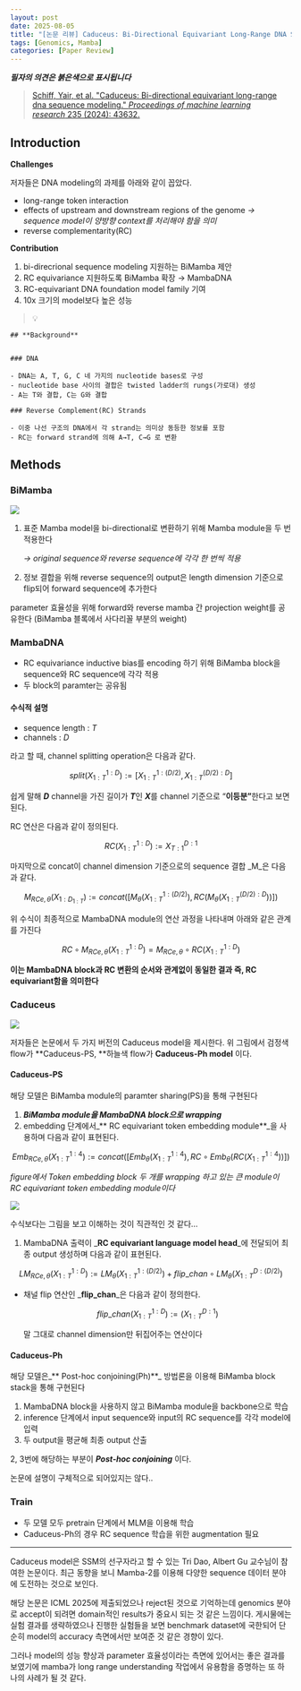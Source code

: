```yaml
---
layout: post
date: 2025-08-05
title: "[논문 리뷰] Caduceus: Bi-Directional Equivariant Long-Range DNA Sequence Modeling"
tags: [Genomics, Mamba]
categories: [Paper Review]
---
```


<span class="notion-red">_**필자의 의견은 붉은색으로 표시됩니다**_</span>


> [Schiff, Yair, et al. "Caduceus: Bi-directional equivariant long-range dna sequence modeling." ](https://pmc.ncbi.nlm.nih.gov/articles/PMC12189541/)[_Proceedings of machine learning research_](https://pmc.ncbi.nlm.nih.gov/articles/PMC12189541/)[ 235 (2024): 43632.](https://pmc.ncbi.nlm.nih.gov/articles/PMC12189541/)



## Introduction


**Challenges**


저자들은 DNA modeling의 과제를 아래와 같이 꼽았다.

- long-range token interaction
- effects of upstream and downstream regions of the genome 
_→ sequence model이 양방향 context를 처리해야 함을 의미_
- reverse complementarity(RC)

**Contribution**

1. bi-direcrional sequence modeling 지원하는 BiMamba 제안
1. RC equivariance 지원하도록 BiMamba 확장 → MambaDNA
1. RC-equivariant DNA foundation model family 기여
1. 10x 크기의 model보다 높은 성능

> 💡 


	## **Background**


	### DNA

	- DNA는 A, T, G, C 네 가지의 nucleotide bases로 구성
	- nucleotide base 사이의 결합은 twisted ladder의 rungs(가로대) 생성
	- A는 T와 결합, C는 G와 결합

	### Reverse Complement(RC) Strands

	- 이중 나선 구조의 DNA에서 각 strand는 의미상 동등한 정보를 포함
	- RC는 forward strand에 의해 A→T, C→G 로 변환


## Methods



### BiMamba


![](https://prod-files-secure.s3.us-west-2.amazonaws.com/542b861c-36a8-4051-84e5-8804b6728dba/2c247d59-7815-4980-99f0-8f0d21f445a7/image.png?X-Amz-Algorithm=AWS4-HMAC-SHA256&X-Amz-Content-Sha256=UNSIGNED-PAYLOAD&X-Amz-Credential=ASIAZI2LB466TAIFQ75E%2F20250907%2Fus-west-2%2Fs3%2Faws4_request&X-Amz-Date=20250907T032628Z&X-Amz-Expires=3600&X-Amz-Security-Token=IQoJb3JpZ2luX2VjEDMaCXVzLXdlc3QtMiJHMEUCIQDgYpBwm86niyENmniiOUKHu%2BFe8NXRQMH0V932VmlPSgIgW%2Fvp%2BJOQcUSogTmA9g%2FkyJJH8CJ4OGKcIVeL%2FT2Pt2kqiAQIm%2F%2F%2F%2F%2F%2F%2F%2F%2F%2F%2FARAAGgw2Mzc0MjMxODM4MDUiDN%2FUjw1xHscGPYK2jyrcA2R93HGkraeusedggBH%2BFzKIjcfkv%2BlAPJ%2BF7E82O2P2CMtd5J3QaB9QuBiEbLsIhdUBwP73LUbvBZQuQpKyRt6EgJ%2FDo4ecXGq3ruIvBvCAhIQf0bIZw8TNZK%2F8N%2BSnapIa7IOdNk63REMbgikCutK8J0ub7moPgIUYaeSyWVl5dzFNl0zdTwwA3onfma%2Fxas21VT7glFV%2FuLWoRQwgWcnlBEChewwQ52rv0rBdjJUVLIah4AWZgHjF4wOE%2Bt8nxEd3AqFsL0EMZBLtCvbSl4ETmRywWBmswI8fSYle3cJWCUNM0mzrLx3736h7tf8BHmQPSaolhHbhaskkn%2B8liw7YptDrafZPzuIpuBH07fn5xaxoJH2wHjLiFfWYkp2Dz5Z2%2B6DeJuPFjbAb%2FwBKmojdg2fnNEuuKRBV6i2jZhNPDsfoOl0FBp9mOwJ4YDkpyR4wA%2B8cXXe1iuC2YtIP81oMuHL9FuS9x63HX5rbpSEVZ34KC7Fdk8woyaiCXT5au2ppVIy5yjhocxBzIn0gCsGlCfZjP08YUonc3XDzoanjWYylUDTxrr3LEUO8Iy2J%2B%2F38I4T7BRGHW6wlIMuSRWddKbOIe2N9j0rfRfuRL1mW30GnmQUKYZUY%2FfWVMPvW88UGOqUBy2wr%2FJMwY3LMpOfgnigNG4wzdBZFYs0EcC7n3ogF2UfLkNmpklkQ6nkhN7zqEVn33MVVWlHmc40hD5gbkpGHVSW%2F58wyR7kCsxLsvPqg9aqw3oVqaEAwqDTPHjjBcJ3sm5zFACFkHv5M71y5o%2F4NMJ7xbGjppeY0uqbB0rnohqVeqZIO%2FE1xLMbKRIiUyfHlLfkn5Rxc0wbwHFYXRjBqSodBjnWR&X-Amz-Signature=3655f9e73321fe897937dc8d4c4f33c8b333bbd87fde6b26c20525f543e0078c&X-Amz-SignedHeaders=host&x-amz-checksum-mode=ENABLED&x-id=GetObject)

1. 표준 Mamba model을 bi-directional로 변환하기 위해 Mamba module을 두 번 적용한다

	_→ original sequence와 reverse sequence에 각각 한 번씩 적용_

1. 정보 결합을 위해 reverse sequence의 output은 length dimension 기준으로 flip되어 forward sequence에 추가한다

parameter 효율성을 위해 forward와 reverse mamba 간 projection weight를 공유한다 (BiMamba 블록에서 사다리꼴 부분의 weight)



### MambaDNA

- RC equivariance inductive bias를 encoding 하기 위해 BiMamba block을 sequence와 RC sequence에 각각 적용
- 두 block의 paramter는 공유됨


#### 수식적 설명

- sequence length : _T_
- channels : _D_

라고 할 때,  channel splitting operation은 다음과 같다.


$$
split(X^{1:D}_{1:T}):=[X^{1:(D/2)}_{1:T},X^{(D/2):D}_{1:T}]
$$


<span class="notion-red">쉽게 말해 </span><span class="notion-red">_**D**_</span><span class="notion-red"> channel을 가진 길이가 </span><span class="notion-red">_**T**_</span><span class="notion-red">인 </span><span class="notion-red">_**X**_</span><span class="notion-red">를 channel 기준으로 “</span><span class="notion-red">**이등분”**</span><span class="notion-red">한다고 보면 된다.</span>


RC 연산은 다음과 같이 정의된다.


$$
RC(X^{1:D}_{1:T}):=X^{D:1}_{T:1}
$$


마지막으로 concat이 channel dimension 기준으로의 sequence 결합 _M_은 다음과 같다.


$$
M_{RCe,\theta}(X_{1:D_{1:T}}):=concat([M_{\theta}(X^{1:(D/2)}_{1:T}),RC(M_{\theta}(X^{(D/2):D}_{1:T}))])
$$


위 수식이 최종적으로 MambaDNA module의 연산 과정을 나타내며 아래와 같은 관계를 가진다


$$
RC\circ M_{RCe,\theta}(X^{1:D}_{1:T}) = M_{RCe,\theta} \circ RC(X^{1:D}_{1:T})
$$


**이는 MambaDNA block과 RC 변환의 순서와 관계없이 동일한 결과 즉, RC equivariant함을 의미한다**



### Caduceus


![](https://prod-files-secure.s3.us-west-2.amazonaws.com/542b861c-36a8-4051-84e5-8804b6728dba/f94a60d7-8145-473b-aef9-7c68d3ec604a/image.png?X-Amz-Algorithm=AWS4-HMAC-SHA256&X-Amz-Content-Sha256=UNSIGNED-PAYLOAD&X-Amz-Credential=ASIAZI2LB466TAIFQ75E%2F20250907%2Fus-west-2%2Fs3%2Faws4_request&X-Amz-Date=20250907T032629Z&X-Amz-Expires=3600&X-Amz-Security-Token=IQoJb3JpZ2luX2VjEDMaCXVzLXdlc3QtMiJHMEUCIQDgYpBwm86niyENmniiOUKHu%2BFe8NXRQMH0V932VmlPSgIgW%2Fvp%2BJOQcUSogTmA9g%2FkyJJH8CJ4OGKcIVeL%2FT2Pt2kqiAQIm%2F%2F%2F%2F%2F%2F%2F%2F%2F%2F%2FARAAGgw2Mzc0MjMxODM4MDUiDN%2FUjw1xHscGPYK2jyrcA2R93HGkraeusedggBH%2BFzKIjcfkv%2BlAPJ%2BF7E82O2P2CMtd5J3QaB9QuBiEbLsIhdUBwP73LUbvBZQuQpKyRt6EgJ%2FDo4ecXGq3ruIvBvCAhIQf0bIZw8TNZK%2F8N%2BSnapIa7IOdNk63REMbgikCutK8J0ub7moPgIUYaeSyWVl5dzFNl0zdTwwA3onfma%2Fxas21VT7glFV%2FuLWoRQwgWcnlBEChewwQ52rv0rBdjJUVLIah4AWZgHjF4wOE%2Bt8nxEd3AqFsL0EMZBLtCvbSl4ETmRywWBmswI8fSYle3cJWCUNM0mzrLx3736h7tf8BHmQPSaolhHbhaskkn%2B8liw7YptDrafZPzuIpuBH07fn5xaxoJH2wHjLiFfWYkp2Dz5Z2%2B6DeJuPFjbAb%2FwBKmojdg2fnNEuuKRBV6i2jZhNPDsfoOl0FBp9mOwJ4YDkpyR4wA%2B8cXXe1iuC2YtIP81oMuHL9FuS9x63HX5rbpSEVZ34KC7Fdk8woyaiCXT5au2ppVIy5yjhocxBzIn0gCsGlCfZjP08YUonc3XDzoanjWYylUDTxrr3LEUO8Iy2J%2B%2F38I4T7BRGHW6wlIMuSRWddKbOIe2N9j0rfRfuRL1mW30GnmQUKYZUY%2FfWVMPvW88UGOqUBy2wr%2FJMwY3LMpOfgnigNG4wzdBZFYs0EcC7n3ogF2UfLkNmpklkQ6nkhN7zqEVn33MVVWlHmc40hD5gbkpGHVSW%2F58wyR7kCsxLsvPqg9aqw3oVqaEAwqDTPHjjBcJ3sm5zFACFkHv5M71y5o%2F4NMJ7xbGjppeY0uqbB0rnohqVeqZIO%2FE1xLMbKRIiUyfHlLfkn5Rxc0wbwHFYXRjBqSodBjnWR&X-Amz-Signature=e89a11e0483d2584725738807235472c6558eab7813e29ff5ef32e2d4447bd63&X-Amz-SignedHeaders=host&x-amz-checksum-mode=ENABLED&x-id=GetObject)


저자들은 논문에서 두 가지 버전의 Caduceus model을 제시한다. 위 그림에서 검정색 flow가 **Caduceus-PS, **하늘색 flow가 **Caduceus-Ph model** 이다.



#### Caduceus-PS


해당 모델은 BiMamba module의 paramter sharing(PS)을 통해 구현된다

1. _**BiMamba module을 MambaDNA block으로 wrapping**_
1. embedding 단계에서_** RC equivariant token embedding module**_을 사용하며 다음과 같이 표현된다.

$$
Emb_{RCe,\theta}(X^{1:4}_{1:T}):=concat([Emb_{\theta}(X^{1:4}_{1:T}),RC \circ Emb_{\theta}(RC(X^{1:4}_{1:T}))])
$$


_figure에서 Token embedding block 두 개를 wrapping 하고 있는 큰 module이 RC equivariant token embedding module이다_


![](https://prod-files-secure.s3.us-west-2.amazonaws.com/542b861c-36a8-4051-84e5-8804b6728dba/b175e4da-71eb-4e91-8c23-a06dabe673c9/image.png?X-Amz-Algorithm=AWS4-HMAC-SHA256&X-Amz-Content-Sha256=UNSIGNED-PAYLOAD&X-Amz-Credential=ASIAZI2LB466TAIFQ75E%2F20250907%2Fus-west-2%2Fs3%2Faws4_request&X-Amz-Date=20250907T032629Z&X-Amz-Expires=3600&X-Amz-Security-Token=IQoJb3JpZ2luX2VjEDMaCXVzLXdlc3QtMiJHMEUCIQDgYpBwm86niyENmniiOUKHu%2BFe8NXRQMH0V932VmlPSgIgW%2Fvp%2BJOQcUSogTmA9g%2FkyJJH8CJ4OGKcIVeL%2FT2Pt2kqiAQIm%2F%2F%2F%2F%2F%2F%2F%2F%2F%2F%2FARAAGgw2Mzc0MjMxODM4MDUiDN%2FUjw1xHscGPYK2jyrcA2R93HGkraeusedggBH%2BFzKIjcfkv%2BlAPJ%2BF7E82O2P2CMtd5J3QaB9QuBiEbLsIhdUBwP73LUbvBZQuQpKyRt6EgJ%2FDo4ecXGq3ruIvBvCAhIQf0bIZw8TNZK%2F8N%2BSnapIa7IOdNk63REMbgikCutK8J0ub7moPgIUYaeSyWVl5dzFNl0zdTwwA3onfma%2Fxas21VT7glFV%2FuLWoRQwgWcnlBEChewwQ52rv0rBdjJUVLIah4AWZgHjF4wOE%2Bt8nxEd3AqFsL0EMZBLtCvbSl4ETmRywWBmswI8fSYle3cJWCUNM0mzrLx3736h7tf8BHmQPSaolhHbhaskkn%2B8liw7YptDrafZPzuIpuBH07fn5xaxoJH2wHjLiFfWYkp2Dz5Z2%2B6DeJuPFjbAb%2FwBKmojdg2fnNEuuKRBV6i2jZhNPDsfoOl0FBp9mOwJ4YDkpyR4wA%2B8cXXe1iuC2YtIP81oMuHL9FuS9x63HX5rbpSEVZ34KC7Fdk8woyaiCXT5au2ppVIy5yjhocxBzIn0gCsGlCfZjP08YUonc3XDzoanjWYylUDTxrr3LEUO8Iy2J%2B%2F38I4T7BRGHW6wlIMuSRWddKbOIe2N9j0rfRfuRL1mW30GnmQUKYZUY%2FfWVMPvW88UGOqUBy2wr%2FJMwY3LMpOfgnigNG4wzdBZFYs0EcC7n3ogF2UfLkNmpklkQ6nkhN7zqEVn33MVVWlHmc40hD5gbkpGHVSW%2F58wyR7kCsxLsvPqg9aqw3oVqaEAwqDTPHjjBcJ3sm5zFACFkHv5M71y5o%2F4NMJ7xbGjppeY0uqbB0rnohqVeqZIO%2FE1xLMbKRIiUyfHlLfkn5Rxc0wbwHFYXRjBqSodBjnWR&X-Amz-Signature=cd64b5b75dd95bfe87f2b7f60f2246bd575dc135df515f72665b876d4515644b&X-Amz-SignedHeaders=host&x-amz-checksum-mode=ENABLED&x-id=GetObject)


<span class="notion-red">수식보다는 그림을 보고 이해하는 것이 직관적인 것 같다…</span>

1. MambaDNA 출력이 _**RC equivariant language model head**_에 전달되어 최종 output 생성하며 다음과 같이 표현된다.

$$
LM_{RCe,\theta}(X^{1:D}_{1:T}):= LM_{\theta}(X^{1:(D/2)}_{1:T})+flip\_chan\circ LM_{\theta}(X^{D:(D/2)}_{1:T})
$$

- 채널 flip 연산인 _**flip\_chan**_은 다음과 같이 정의한다.

	$$
	flip\_chan(X^{1:D}_{1:T}):=(X^{D:1}_{1:T})
	$$


	말 그대로 channel dimension만 뒤집어주는 연산이다



#### Caduceus-Ph


해당 모델은_** Post-hoc conjoining(Ph)**_ 방법론을 이용해 BiMamba block stack을 통해 구현된다

1. MambaDNA block을 사용하지 않고 BiMamba module을 backbone으로 학습
1. inference 단계에서 input sequence와 input의 RC sequence를 각각 model에 입력
1. 두 output을 평균해 최종 output 산출

2, 3번에 해당하는 부분이 _**Post-hoc conjoining**_ 이다.


<span class="notion-red">논문에 설명이 구체적으로 되어있지는 않다..</span>



### Train

- 두 모델 모두 pretrain 단계에서 MLM을 이용해 학습
- Caduceus-Ph의 경우 RC sequence 학습을 위한 augmentation 필요

---


<span class="notion-red">Caduceus model은 SSM의 선구자라고 할 수 있는 Tri Dao, Albert Gu 교수님이 참여한 논문이다. 최근 동향을 보니 Mamba-2를 이용해 다양한 sequence 데이터 분야에 도전하는 것으로 보인다.</span>


<span class="notion-red">해당 논문은 ICML 2025에 제출되었으나 reject된 것으로 기억하는데 genomics 분야로 accept이 되려면 domain적인 results가 중요시 되는 것 같은 느낌이다. 게시물에는 실험 결과를 생략하였으나 진행한 실험들을 보면 benchmark dataset에 국한되어 단순히 model의 accuracy 측면에서만 보여준 것 같은 경향이 있다.</span>


<span class="notion-red">그러나 model의 성능 향상과 parameter 효율성이라는 측면에 있어서는 좋은 결과를 보였기에 mamba가 long range understanding 작업에서 유용함을 증명하는 또 하나의 사례가 될 것 같다.</span>

